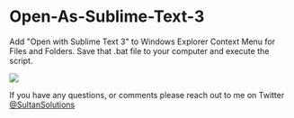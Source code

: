 # Open-As-Sublime-Text-3
Add "Open with Sublime Text 3" to Windows Explorer Context Menu for Files and Folders. Save that .bat file to your computer and execute the script.  


<img src="https://i.imgur.com/aHvj4vC.png">

If you have any questions, or comments please reach out to me on Twitter <a href="https://twitter.com/sultansolutions"> @SultanSolutions </a> 


